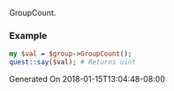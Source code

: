 GroupCount.
### Example

```perl
my $val = $group->GroupCount();
quest::say($val); # Returns uint
```


Generated On 2018-01-15T13:04:48-08:00